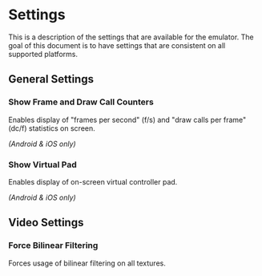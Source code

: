 # Settings

This is a description of the settings that are available for the emulator. The goal of this document is to have settings that are consistent on all supported platforms.

## General Settings

### Show Frame and Draw Call Counters

Enables display of "frames per second" (f/s) and "draw calls per frame" (dc/f) statistics on screen.

*(Android & iOS only)*

### Show Virtual Pad

Enables display of on-screen virtual controller pad.

*(Android & iOS only)*

## Video Settings

### Force Bilinear Filtering

Forces usage of bilinear filtering on all textures.
